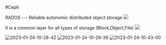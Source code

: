 #Ceph

RADOS --- Reliable autonomic distributed object storage
![](2023-01-24-10-29-39.png)

It is a common layer for all types of storage (Block,Object,File)
![](2023-01-24-10-28-42.png)


![2023-01-24-10-28-42](https://user-images.githubusercontent.com/60940642/214216954-81f099f5-a49e-43c7-8a36-8d98841e31e1.png)
![2023-01-24-10-29-39](https://user-images.githubusercontent.com/60940642/214216958-66ef0a62-db66-4239-8339-f78222c44eb9.png)
![2023-01-24-10-43-00](https://user-images.githubusercontent.com/60940642/214216961-6a7610db-d698-4f53-91a0-686f7c2e4f47.png)

